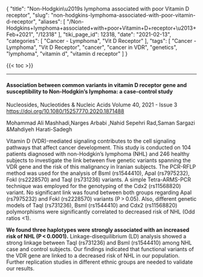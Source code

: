 {
    "title": "Non-Hodgkin\u2019s lymphoma associated with poor Vitamin D receptor",
    "slug": "non-hodgkins-lymphoma-associated-with-poor-vitamin-d-receptor",
    "aliases": [
        "/Non-Hodgkins+lymphoma+associated+with+poor+Vitamin+D+receptor+\u2013+Feb+2021",
        "/12318"
    ],
    "tiki_page_id": 12318,
    "date": "2021-02-13",
    "categories": [
        "Cancer - Lymphoma",
        "Vit D Receptor"
    ],
    "tags": [
        "Cancer - Lymphoma",
        "Vit D Receptor",
        "cancer",
        "cancer in VDR",
        "genetics",
        "lymphoma",
        "vitamin d",
        "vitamin d receptor"
    ]
}


{{< toc >}} 

---

#### Association between common variants in vitamin D receptor gene and susceptibility to Non-Hodgkin’s lymphoma: a case-control study

Nucleosides, Nucleotides & Nucleic Acids Volume 40, 2021 - Issue 3 https://doi.org/10.1080/15257770.2020.1871488 

Mohammad Ali Mashhadi,Narges Arbabi ,Nahid Sepehri Rad,Saman Sargazi  &Mahdiyeh Harati-Sadegh

Vitamin D (VDR)-mediated signaling contributes to the cell signaling pathways that affect cancer development. This study is conducted on 104 patients diagnosed with non-Hodgkin’s lymphoma (NHL) and 246 healthy subjects to investigate the link between five genetic variants spanning the VDR gene and the risk of this malignancy in Iranian subjects. The PCR-RFLP method was used for the analysis of BsmI (rs1544410), ApaI (rs7975232), FokI (rs2228570) and TaqI (rs731236) variants. A simple Tetra-ARMS-PCR technique was employed for the genotyping of the Cdx2 (rs11568820) variant. No significant link was found between both groups regarding ApaI (rs7975232) and FokI (rs2228570) variants (P > 0.05). Also, different genetic models of TaqI (rs731236), BsmI (rs1544410) and Cdx2 (rs11568820) polymorphisms were significantly correlated to decreased risk of NHL (Odd ratios <1). 

 **We found three haplotypes were strongly associated with an increased risk of NHL (P < 0.0001).**  Linkage-disequilibrium (LD) analysis showed a strong linkage between TaqI (rs731236) and BsmI (rs1544410) among NHL case and control subjects. Our findings indicated that functional variants of the VDR gene are linked to a decreased risk of NHL in our population. Further replication studies in different ethnic groups are needed to validate our results.